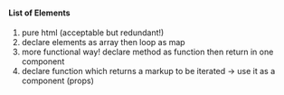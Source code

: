 
#### List of Elements
1. pure html (acceptable but redundant!)
2. declare elements as array then loop as map 
3. more functional way! declare method as function then return in one component
4. declare function which returns a markup to be iterated -> use it as a component (props)
